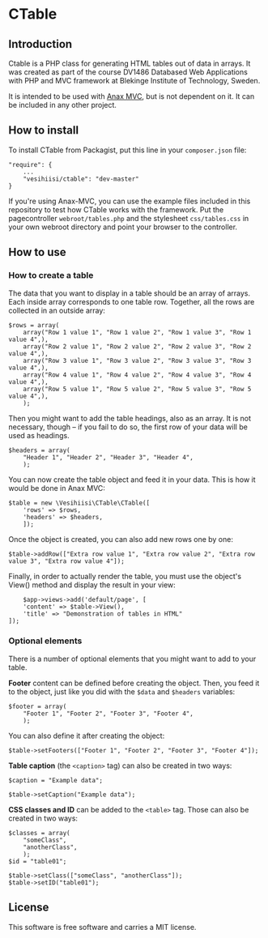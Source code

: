 # CTable

## Introduction

Ctable is a PHP class for generating HTML tables out of data in arrays. It was created as part of the course DV1486 Databased Web Applications with PHP and MVC framework at Blekinge Institute of Technology, Sweden.

It is intended to be used with [Anax MVC](https://github.com/mosbth/Anax-MVC), but is not dependent on it. It can be included in any other project.

## How to install

To install CTable from Packagist, put this line in your `composer.json` file:
    
    "require": {
        ...
        "vesihiisi/ctable": "dev-master"
    }

If you're using Anax-MVC, you can use the example files included in this repository to test how CTable works with the framework. Put the pagecontroller `webroot/tables.php` and the stylesheet `css/tables.css` in your own webroot directory and point your browser to the controller.

## How to use

### How to create a table

The data that you want to display in a table should be an array of arrays. Each inside array corresponds to one table row. Together, all the rows are collected in an outside array:

    $rows = array(
        array("Row 1 value 1", "Row 1 value 2", "Row 1 value 3", "Row 1 value 4",),
        array("Row 2 value 1", "Row 2 value 2", "Row 2 value 3", "Row 2 value 4",),
        array("Row 3 value 1", "Row 3 value 2", "Row 3 value 3", "Row 3 value 4",),
        array("Row 4 value 1", "Row 4 value 2", "Row 4 value 3", "Row 4 value 4",),
        array("Row 5 value 1", "Row 5 value 2", "Row 5 value 3", "Row 5 value 4",),
        );

Then you might want to add the table headings, also as an array. It is not necessary, though – if you fail to do so, the first row of your data will be used as headings.

    $headers = array(
        "Header 1", "Header 2", "Header 3", "Header 4",
        );

You can now create the table object and feed it in your data. This is how it would be done in Anax MVC:

    $table = new \Vesihiisi\CTable\CTable([
        'rows' => $rows,
        'headers' => $headers,
        ]);

Once the object is created, you can also add new rows one by one:

    $table->addRow(["Extra row value 1", "Extra row value 2", "Extra row value 3", "Extra row value 4"]);

Finally, in order to actually render the table, you must use the object's View() method and display the result in your view:

        $app->views->add('default/page', [
        'content' => $table->View(),
        'title' => "Demonstration of tables in HTML"
    ]);

### Optional elements

There is a number of optional elements that you might want to add to your table.


**Footer** content can be defined before creating the object. Then, you feed it to the object, just like you did with the `$data` and `$headers` variables:

    $footer = array(
        "Footer 1", "Footer 2", "Footer 3", "Footer 4",
        );

You can also define it after creating the object:
    
    $table->setFooters(["Footer 1", "Footer 2", "Footer 3", "Footer 4"]);

**Table caption** (the `<caption>` tag) can also be created in two ways:

    $caption = "Example data";

    $table->setCaption("Example data");

**CSS classes and ID** can be added to the `<table>` tag. Those can also be created in two ways:

    $classes = array(
        "someClass",
        "anotherClass",
        );
    $id = "table01";

    $table->setClass(["someClass", "anotherClass"]);
    $table->setID("table01");

## License

This software is free software and carries a MIT license.
